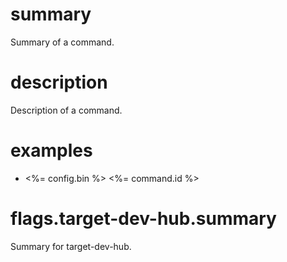 # summary

Summary of a command.

# description

Description of a command.

# examples

- <%= config.bin %> <%= command.id %>

# flags.target-dev-hub.summary

Summary for target-dev-hub.
